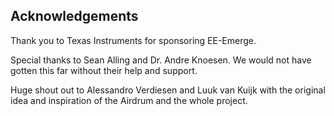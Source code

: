 ## Acknowledgements
Thank you to Texas Instruments for sponsoring EE-Emerge.  

Special thanks to Sean Alling and Dr. Andre Knoesen. We would not have gotten this far without their help and support.  

Huge shout out to Alessandro Verdiesen and Luuk van Kuijk with the original idea and inspiration of the Airdrum and the whole project.  
